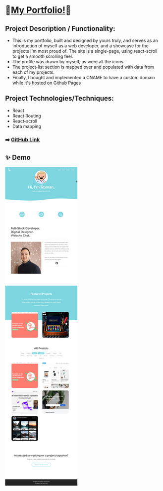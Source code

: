 # 🧛[My Portfolio!](https://roman-skok.vercel.app/)🧛

## Project Description / Functionality: 

- This is my portfolio, built and designed by yours truly, and serves as an introduction of myself as a web developer, and a showcase for the projects I'm most proud of. The site is a single-page, using react-scroll to get a smooth scrolling feel.
- The profile was drawn by myself, as were all the icons.
- The project-list section is mapped over and populated with data from each of my projects.
- Finally, I bought and implemented a CNAME to have a custom domain while it's hosted on Github Pages

## Project Technologies/Techniques:
- React
- React Routing
- React-scroll
- Data mapping

### ➡️ [GitHub Link](https://github.com/cjmaret/portfolio-react)

## ✨ Demo
![romanskok](./src/images/demo.png)
